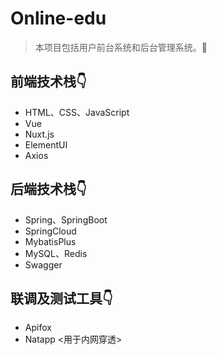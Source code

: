# Online-edu  
> 本项目包括用户前台系统和后台管理系统。🤗
## 前端技术栈👇  

* HTML、CSS、JavaScript
* Vue
* Nuxt.js
* ElementUI
* Axios

## 后端技术栈👇  

* Spring、SpringBoot
* SpringCloud
* MybatisPlus
* MySQL、Redis
* Swagger

## 联调及测试工具👇

* Apifox
* Natapp <用于内网穿透>
